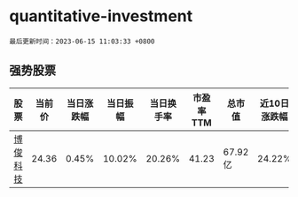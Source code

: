 # quantitative-investment

`最后更新时间：2023-06-15 11:03:33 +0800`

## 强势股票

|股票|当前价|当日涨跌幅|当日振幅|当日换手率|市盈率TTM|总市值|近10日涨跌幅|
|----|----|----|----|----|----|----|----|
|[博俊科技](https://xueqiu.com/S/SZ300926)|24.36|0.45%|10.02%|20.26%|41.23|67.92亿|24.22%|
